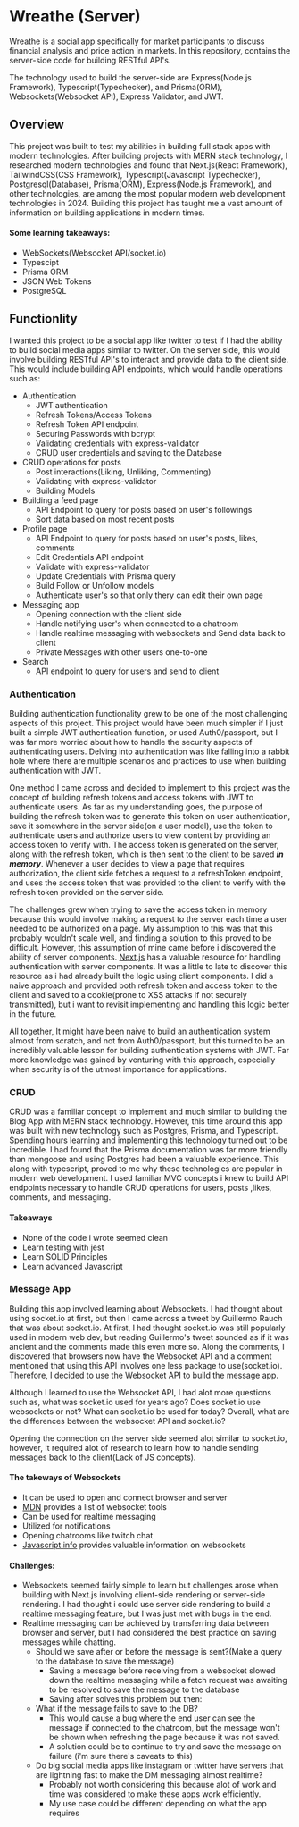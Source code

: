 # Wreathe (Server)

Wreathe is a social app specifically for market participants to discuss financial analysis and price action in markets. In this repository, contains the server-side code for building RESTful API's.

The technology used to build the server-side are Express(Node.js Framework), Typescript(Typechecker), and Prisma(ORM), Websockets(Websocket API), Express Validator, and JWT.

## Overview

This project was built to test my abilities in building full stack apps with modern technologies. After building projects with MERN stack technology, I researched modern technologies and found that Next.js(React Framework), TailwindCSS(CSS Framework), Typescript(Javascript Typechecker), Postgresql(Database), Prisma(ORM), Express(Node.js Framework), and other technologies, are among the most popular modern web development technologies in 2024. Building this project has taught me a vast amount of information on building applications in modern times.

#### Some learning takeaways:

- WebSockets(Websocket API/socket.io)
- Typescipt
- Prisma ORM
- JSON Web Tokens
- PostgreSQL

## Functionlity

I wanted this project to be a social app like twitter to test if I had the ability to build social media apps similar to twitter. On the server side, this would involve building RESTful API's to interact and provide data to the client side. This would include building API endpoints, which would handle operations such as:

- Authentication
  - JWT authentication
  - Refresh Tokens/Access Tokens
  - Refresh Token API endpoint
  - Securing Passwords with bcrypt
  - Validating credentials with express-validator
  - CRUD user credentials and saving to the Database
- CRUD operations for posts
  - Post interactions(Liking, Unliking, Commenting)
  - Validating with express-validator
  - Building Models
- Building a feed page
  - API Endpoint to query for posts based on user's followings
  - Sort data based on most recent posts
- Profile page
  - API Endpoint to query for posts based on user's posts, likes, comments
  - Edit Credentials API endpoint
  - Validate with express-validator
  - Update Credentials with Prisma query
  - Build Follow or Unfollow models
  - Authenticate user's so that only thery can edit their own page
- Messaging app
  - Opening connection with the client side
  - Handle notifying user's when connected to a chatroom
  - Handle realtime messaging with websockets and Send data back to client
  - Private Messages with other users one-to-one
- Search
  - API endpoint to query for users and send to client

### Authentication

Building authentication functionality grew to be one of the most challenging aspects of this project. This project would have been much simpler if I just built a simple JWT authentication function, or used Auth0/passport, but I was far more worried about how to handle the security aspects of authenticating users. Delving into authentication was like falling into a rabbit hole where there are multiple scenarios and practices to use when building authentication with JWT.

One method I came across and decided to implement to this project was the concept of building refresh tokens and access tokens with JWT to authenticate users. As far as my understanding goes, the purpose of building the refresh token was to generate this token on user authentication, save it somewhere in the server side(on a user model), use the token to authenticate users and authorize users to view content by providing an access token to verify with. The access token is generated on the server, along with the refresh token, which is then sent to the client to be saved _**in memory**_. Whenever a user decides to view a page that requires authorization, the client side fetches a request to a refreshToken endpoint, and uses the access token that was provided to the client to verify with the refresh token provided on the server side.

The challenges grew when trying to save the access token in memory because this would involve making a request to the server each time a user needed to be authorized on a page. My assumption to this was that this probably wouldn't scale well, and finding a solution to this proved to be difficult. However, this assumption of mine came before i discovered the ability of server components. [Next.js](https://nextjs.org/docs/app/building-your-application/authentication) has a valuable resource for handling authentication with server components. It was a little to late to discover this resource as i had already built the logic using client components. I did a naive approach and provided both refresh token and access token to the client and saved to a cookie(prone to XSS attacks if not securely transmitted), but i want to revisit implementing and handling this logic better in the future.

All together, It might have been naive to build an authentication system almost from scratch, and not from Auth0/passport, but this turned to be an incredibly valuable lesson for building authentication systems with JWT. Far more knowledge was gained by venturing with this approach, especially when security is of the utmost importance for applications.

### CRUD

CRUD was a familiar concept to implement and much similar to building the Blog App with MERN stack technology. However, this time around this app was built with new technology such as Postgres, Prisma, and Typescript. Spending hours learning and implementing this technology turned out to be incredible. I had found that the Prisma documentation was far more friendly than mongoose and using Postgres had been a valuable experience. This along with typescript, proved to me why these technologies are popular in modern web development. I used familiar MVC concepts i knew to build API endpoints necessary to handle CRUD operations for users, posts ,likes, comments, and messaging.

#### Takeaways

- None of the code i wrote seemed clean
- Learn testing with jest
- Learn SOLID Principles
- Learn advanced Javascript

### Message App

Building this app involved learning about Websockets. I had thought about using socket.io at first, but then I came across a tweet by Guillermo Rauch that was about socket.io. At first, I had thought socket.io was still popularly used in modern web dev, but reading Guillermo's tweet sounded as if it was ancient and the comments made this even more so. Along the comments, I discovered that browsers now have the Websocket API and a comment mentioned that using this API involves one less package to use(socket.io). Therefore, I decided to use the Websocket API to build the message app.

Although I learned to use the Websocket API, I had alot more questions such as, what was socket.io used for years ago? Does socket.io use websockets or not? What can socket.io be used for today? Overall, what are the differences between the websocket API and socket.io?

Opening the connection on the server side seemed alot similar to socket.io, however, It required alot of research to learn how to handle sending messages back to the client(Lack of JS concepts).

#### The takeways of Websockets

- It can be used to open and connect browser and server
- [MDN](https://developer.mozilla.org/en-US/docs/Web/API/WebSockets_API) provides a list of websocket tools
- Can be used for realtime messaging
- Utilized for notifications
- Opening chatrooms like twitch chat
- [Javascript.info](https://javascript.info/websocket) provides valuable information on websockets

#### Challenges:

- Websockets seemed fairly simple to learn but challenges arose when building with Next.js involving client-side rendering or server-side rendering. I had thought i could use server side rendering to build a realtime messaging feature, but I was just met with bugs in the end.
- Realtime messaging can be achieved by transferring data between browser and server, but I had considered the best practice on saving messages while chatting.
  - Should we save after or before the message is sent?(Make a query to the database to save the message)
    - Saving a message before receiving from a websocket slowed down the realtime messaging while a fetch request was awaiting to be resolved to save the message to the database
    - Saving after solves this problem but then:
  - What if the message fails to save to the DB?
    - This would cause a bug where the end user can see the message if connected to the chatroom, but the message won't be shown when refreshing the page because it was not saved.
    - A solution could be to continue to try and save the message on failure (i'm sure there's caveats to this)
  - Do big social media apps like instagram or twitter have servers that are lightning fast to make the DM messaging almost realtime?
    - Probably not worth considering this because alot of work and time was considered to make these apps work efficiently.
    - My use case could be different depending on what the app requires
